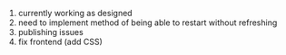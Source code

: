 1) currently working as designed
2) need to implement method of being able to restart without refreshing
3) publishing issues
4) fix frontend (add CSS)
